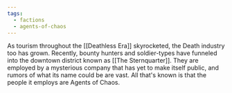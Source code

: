 ```yaml
---
tags:
  - factions
  - agents-of-chaos
---
```

As tourism throughout the [[Deathless Era]] skyrocketed, the Death industry too has grown. Recently, bounty hunters and soldier-types have funneled into the downtown district known as [[The Sternquarter]]. They are employed by a mysterious company that has yet to make itself public, and rumors of what its name could be are vast. All that's known is that the people it employs are Agents of Chaos.